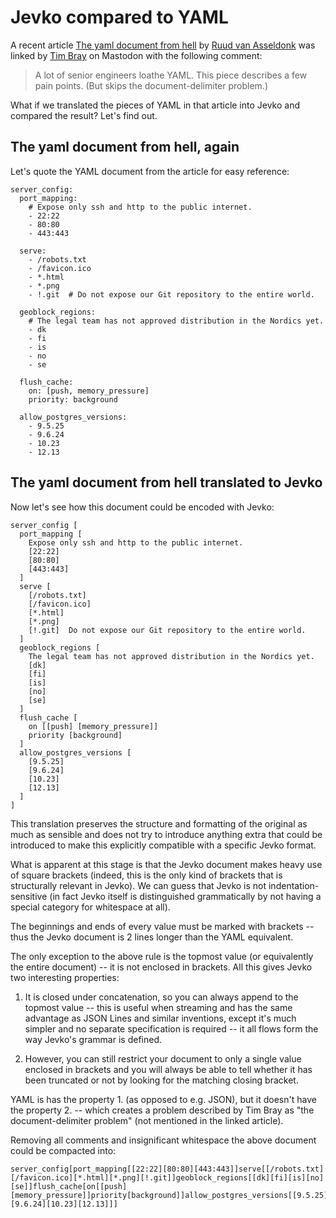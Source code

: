 # Jevko compared to YAML

A recent article [The yaml document from hell](https://ruudvanasseldonk.com/2023/01/11/the-yaml-document-from-hell) by [Ruud van Asseldonk](https://ruudvanasseldonk.com/) was linked by [Tim Bray](https://hachyderm.io/@timbray/109684432097093279) on Mastodon with the following comment:

> A lot of senior engineers loathe YAML. This piece describes a few pain points. (But skips the document-delimiter problem.)

What if we translated the pieces of YAML in that article into Jevko and compared the result? Let's find out.

## The yaml document from hell, again

Let's quote the YAML document from the article for easy reference:

```
server_config:
  port_mapping:
    # Expose only ssh and http to the public internet.
    - 22:22
    - 80:80
    - 443:443

  serve:
    - /robots.txt
    - /favicon.ico
    - *.html
    - *.png
    - !.git  # Do not expose our Git repository to the entire world.

  geoblock_regions:
    # The legal team has not approved distribution in the Nordics yet.
    - dk
    - fi
    - is
    - no
    - se

  flush_cache:
    on: [push, memory_pressure]
    priority: background

  allow_postgres_versions:
    - 9.5.25
    - 9.6.24
    - 10.23
    - 12.13
```

## The yaml document from hell translated to Jevko

Now let's see how this document could be encoded with Jevko:

```
server_config [
  port_mapping [
    Expose only ssh and http to the public internet.
    [22:22]
    [80:80]
    [443:443]
  ]
  serve [
    [/robots.txt]
    [/favicon.ico]
    [*.html]
    [*.png]
    [!.git]  Do not expose our Git repository to the entire world.
  ]
  geoblock_regions [
    The legal team has not approved distribution in the Nordics yet.
    [dk]
    [fi]
    [is]
    [no]
    [se]
  ]
  flush_cache [
    on [[push] [memory_pressure]]
    priority [background]
  ]
  allow_postgres_versions [
    [9.5.25]
    [9.6.24]
    [10.23]
    [12.13]
  ]
]
```

This translation preserves the structure and formatting of the original as much as sensible and does not try to introduce anything extra that could be introduced to make this explicitly compatible with a specific Jevko format.

What is apparent at this stage is that the Jevko document makes heavy use of square brackets (indeed, this is the only kind of brackets that is structurally relevant in Jevko). We can guess that Jevko is not indentation-sensitive (in fact Jevko itself is distinguished grammatically by not having a special category for whitespace at all). 

The beginnings and ends of every value must be marked with brackets -- thus the Jevko document is 2 lines longer than the YAML equivalent.

The only exception to the above rule is the topmost value (or equivalently the entire document) -- it is not enclosed in brackets. All this gives Jevko two interesting properties:

1. It is closed under concatenation, so you can always append to the topmost value -- this is useful when streaming and has the same advantage as JSON Lines and similar inventions, except it's much simpler and no separate specification is required -- it all flows form the way Jevko's grammar is defined. 

2. However, you can still restrict your document to only a single value enclosed in brackets and you will always be able to tell whether it has been truncated or not by looking for the matching closing bracket.

YAML is has the property 1. (as opposed to e.g. JSON), but it doesn't have the property 2. -- which creates a problem described by Tim Bray as "the document-delimiter problem" (not mentioned in the linked article).

Removing all comments and insignificant whitespace the above document could be compacted into:

```
server_config[port_mapping[[22:22][80:80][443:443]]serve[[/robots.txt][/favicon.ico][*.html][*.png][!.git]]geoblock_regions[[dk][fi][is][no][se]]flush_cache[on[[push][memory_pressure]]priority[background]]allow_postgres_versions[[9.5.25][9.6.24][10.23][12.13]]]
```